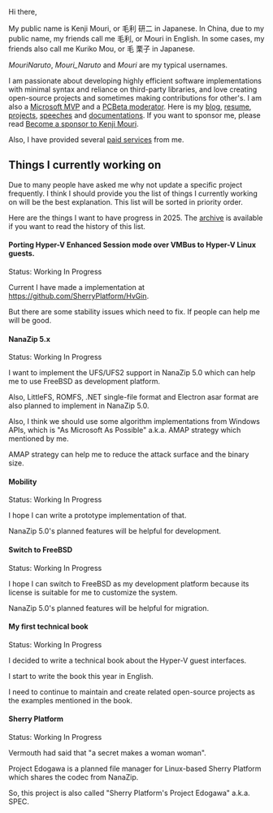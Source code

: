 ﻿Hi there,

My public name is Kenji Mouri, or 毛利 研二 in Japanese. In China, due to my
public name, my friends call me 毛利, or Mouri in English. In some cases, my
friends also call me Kuriko Mou, or 毛 栗子 in Japanese.

*MouriNaruto*, *Mouri_Naruto* and *Mouri* are my typical usernames.

I am passionate about developing highly efficient software implementations with
minimal syntax and reliance on third-party libraries, and love creating
open-source projects and sometimes making contributions for other's. I am also
a [Microsoft MVP] and a [PCBeta moderator]. Here is my [blog], [resume],
[projects], [speeches] and [documentations]. If you want to sponsor me, please
read [Become a sponsor to Kenji Mouri](Sponsor).

[Microsoft MVP]: https://mvp.microsoft.com/en-us/PublicProfile/5004706?fullName=Kenji%20Mouri
[PCBeta moderator]: https://i.pcbeta.com/home.php?mod=space&uid=3887572&do=profile
[blog]: https://mouri.moe/
[resume]: https://mouri.moe/assets/resume/resume_english.pdf
[projects]: Projects.md
[speeches]: https://github.com/MouriNaruto/Presentations
[documentations]: https://github.com/MouriNaruto/MouriDocs

Also, I have provided several [paid services](PaidServices.md) from me.

## Things I currently working on

Due to many people have asked me why not update a specific project frequently.
I think I should provide you the list of things I currently working on will be
the best explanation. This list will be sorted in priority order.

Here are the things I want to have progress in 2025. The [archive] is
available if you want to read the history of this list.

[archive]: https://github.com/MouriNaruto/MouriDocs/blob/main/docs/10/ReadMe.md

#### Porting Hyper-V Enhanced Session mode over VMBus to Hyper-V Linux guests.

Status: Working In Progress

Current I have made a implementation at https://github.com/SherryPlatform/HvGin.

But there are some stability issues which need to fix. If people can help me
will be good.

#### NanaZip 5.x

Status: Working In Progress

I want to implement the UFS/UFS2 support in NanaZip 5.0 which can help me to use
FreeBSD as development platform.

Also, LittleFS, ROMFS, .NET single-file format and Electron asar format are also
planned to implement in NanaZip 5.0.

Also, I think we should use some algorithm implementations from Windows APIs,
which is "As Microsoft As Possible" a.k.a. AMAP strategy which mentioned by me.

AMAP strategy can help me to reduce the attack surface and the binary size.

#### Mobility

Status: Working In Progress

I hope I can write a prototype implementation of that.

NanaZip 5.0's planned features will be helpful for development.

#### Switch to FreeBSD

Status: Working In Progress

I hope I can switch to FreeBSD as my development platform because its license is
suitable for me to customize the system.

NanaZip 5.0's planned features will be helpful for migration.

#### My first technical book

Status: Working In Progress

I decided to write a technical book about the Hyper-V guest interfaces.

I start to write the book this year in English.

I need to continue to maintain and create related open-source projects as the
examples mentioned in the book.

#### Sherry Platform

Status: Working In Progress

Vermouth had said that "a secret makes a woman woman".

Project Edogawa is a planned file manager for Linux-based Sherry Platform which
shares the codec from NanaZip.

So, this project is also called "Sherry Platform's Project Edogawa" a.k.a. SPEC.
